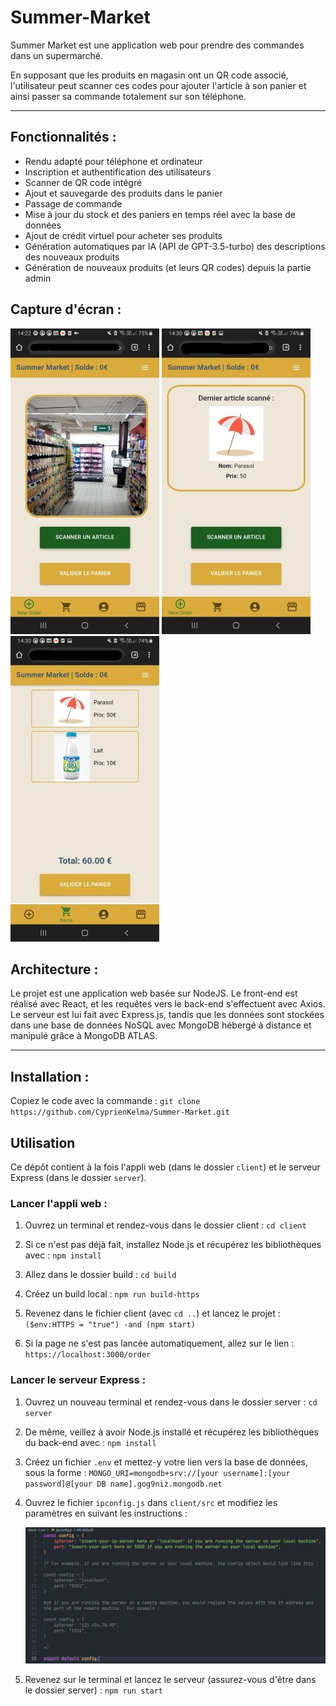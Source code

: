 # Summer-Market

Summer Market est une application web pour prendre des commandes dans un supermarché.

En supposant que les produits en magasin ont un QR code associé, l'utilisateur peut scanner ces codes
pour ajouter l'article à son panier et ainsi passer sa commande totalement sur son téléphone.

---

## Fonctionnalités :

- Rendu adapté pour téléphone et ordinateur
- Inscription et authentification des utilisateurs
- Scanner de QR code intégré
- Ajout et sauvegarde des produits dans le panier
- Passage de commande
- Mise à jour du stock et des paniers en temps réel avec la base de données
- Ajout de crédit virtuel pour acheter ses produits
- Génération automatiques par IA (API de GPT-3.5-turbo) des descriptions des nouveaux produits
- Génération de nouveaux produits (et leurs QR codes) depuis la partie admin

## Capture d'écran :

![scanner](images/scannerMINI.jpg) ![product](images/productMini.jpg) ![cart](images/cartMINI.jpg)

## Architecture  :

Le projet est une application web basée sur NodeJS. Le front-end est réalisé avec React, et les requêtes vers le back-end s'effectuent avec Axios. Le serveur est lui fait avec Express.js, tandis que les données sont stockées dans une base de données NoSQL avec MongoDB hébergé à distance et manipulé grâce à MongoDB ATLAS.

---

## Installation :

Copiez le code avec la commande : `git clone https://github.com/CyprienKelma/Summer-Market.git`

## Utilisation

Ce dépôt contient à la fois l'appli web (dans le dossier `client`) et le serveur Express (dans le dossier `server`).

### Lancer l'appli web :

1. Ouvrez un terminal et rendez-vous dans le dossier client : `cd client`

2. Si ce n'est pas déjà fait, installez Node.js et récupérez les bibliothèques avec : `npm install`

3. Allez dans le dossier build : `cd build`

4. Créez un build local : `npm run build-https`

5. Revenez dans le fichier client (avec `cd ..`) et lancez le projet : `($env:HTTPS = "true") -and (npm start)`

6. Si la page ne s'est pas lancée automatiquement, allez sur le lien : `https://localhost:3000/order`

### Lancer le serveur Express :

1. Ouvrez un nouveau terminal et rendez-vous dans le dossier server : `cd server`

2. De même, veillez à avoir Node.js installé et récupérez les bibliothèques du back-end avec : `npm install`

3. Créez un fichier `.env` et mettez-y votre lien vers la base de données, sous la forme : `MONGO_URI=mongodb+srv://[your username]:[your password]@[your DB name].gog9niz.mongodb.net`

4. Ouvrez le fichier `ipconfig.js` dans `client/src` et modifiez les paramètres en suivant les instructions :

   <img src="images/ipconfig.JPG" alt="ipconfig" width="860"/>

6. Revenez sur le terminal et lancez le serveur (assurez-vous d'être dans le dossier server) : `npm run start`
